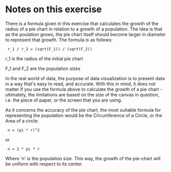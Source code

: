 # Notes on this exercise

There is a formula given in this exercise that calculates the growth of the radius of a pie chart in relation to a growth of a population. The idea is that as the
poulation grows, the pie chart itself should become larger in diameter to represent that growth. The formula is as follows:

` r_1 / r_2 = (sqrt(F_1)) / (sqrt(F_2))`

r_1 is the radius of the initial pie chart

F_1 and F_2 are the population sizes

In the real world of data, the purpose of data visualization is to present data in a way that's easy to read, and accurate. With this in mind, it does not matter if you
use the formula above to calculate the growth of a pie chart - ultimately, the limitations are based on the size of the canvas in question, i.e. the piece of paper, or
the screen that you are using. 

As it concerns the accuracy of the pie chart, the most suitable formula for representing the population would be the Circumference of a Circle, or the Area of a circle:

` n = (pi * r)^2`

or

` n = 2 * pi * r`

Where 'n' is the population size. This way, the growth of the pie-chart will be uniform with respect to its center.
